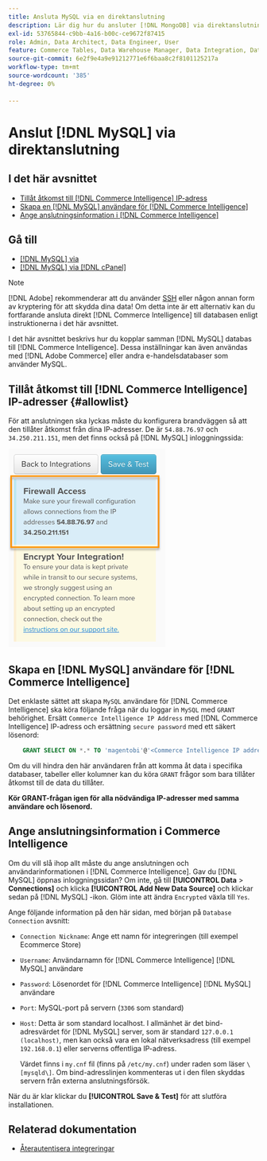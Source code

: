 ```yaml
---
title: Ansluta MySQL via en direktanslutning
description: Lär dig hur du ansluter [!DNL MongoDB] via direktanslutning.
exl-id: 53765844-c9bb-4a16-b00c-ce9672f87415
role: Admin, Data Architect, Data Engineer, User
feature: Commerce Tables, Data Warehouse Manager, Data Integration, Data Import/Export
source-git-commit: 6e2f9e4a9e91212771e6f6baa8c2f8101125217a
workflow-type: tm+mt
source-wordcount: '385'
ht-degree: 0%

---
```


# Anslut [!DNL MySQL] via direktanslutning

## I det här avsnittet

* [Tillåt åtkomst till [!DNL Commerce Intelligence] IP-adress](#allowlist)
* [Skapa en [!DNL MySQL] användare för [!DNL Commerce Intelligence]](#steptwo)
* [Ange anslutningsinformation i [!DNL Commerce Intelligence]](#stepthree)

## Gå till

* [[!DNL MySQL] via ](../integrations/mysql-via-ssh-tunnel.md)
* [[!DNL MySQL] via [!DNL cPanel]](../integrations/mysql-via-cpanel.md)

>[!NOTE]
>
>[!DNL Adobe] rekommenderar att du använder [SSH](../integrations/mysql-via-ssh-tunnel.md) eller någon annan form av kryptering för att skydda dina data! Om detta inte är ett alternativ kan du fortfarande ansluta direkt [!DNL Commerce Intelligence] till databasen enligt instruktionerna i det här avsnittet.

I det här avsnittet beskrivs hur du kopplar samman [!DNL MySQL] databas till [!DNL Commerce Intelligence]. Dessa inställningar kan även användas med [!DNL Adobe Commerce] eller andra e-handelsdatabaser som använder MySQL.

## Tillåt åtkomst till [!DNL Commerce Intelligence] IP-adresser {#allowlist}

För att anslutningen ska lyckas måste du konfigurera brandväggen så att den tillåter åtkomst från dina IP-adresser. De är `54.88.76.97` och `34.250.211.151`, men det finns också på [!DNL MySQL] inloggningssida:

![MBI_Allow_Access_IPs.png](../../../assets/MBI_allow_access_IPs.png)

## Skapa en [!DNL MySQL] användare för [!DNL Commerce Intelligence]

Det enklaste sättet att skapa `MySQL` användare för [!DNL Commerce Intelligence] ska köra följande fråga när du loggar in `MySQL` med `GRANT` behörighet. Ersätt `Commerce Intelligence IP Address` med [!DNL Commerce Intelligence] IP-adress och ersättning `secure password` med ett säkert lösenord:

```sql
    GRANT SELECT ON *.* TO 'magentobi'@'<Commerce Intelligence IP address>' IDENTIFIED BY '<secure password>';
```

Om du vill hindra den här användaren från att komma åt data i specifika databaser, tabeller eller kolumner kan du köra `GRANT` frågor som bara tillåter åtkomst till de data du tillåter.

**Kör GRANT-frågan igen för alla nödvändiga IP-adresser med samma användare och lösenord.**

## Ange anslutningsinformation i Commerce Intelligence

Om du vill slå ihop allt måste du ange anslutningen och användarinformationen i [!DNL Commerce Intelligence]. Gav du [!DNL MySQL] öppnas inloggningssidan? Om inte, gå till **[!UICONTROL Data** > **Connections]** och klicka **[!UICONTROL Add New Data Source]** och klickar sedan på [!DNL MySQL] -ikon. Glöm inte att ändra `Encrypted` växla till `Yes`.

Ange följande information på den här sidan, med början på `Database Connection` avsnitt:

* `Connection Nickname`: Ange ett namn för integreringen (till exempel Ecommerce Store)
* `Username`: Användarnamn för [!DNL Commerce Intelligence] [!DNL MySQL] användare
* `Password`: Lösenordet för [!DNL Commerce Intelligence] [!DNL MySQL] användare
* `Port`: MySQL-port på servern (`3306` som standard)
* `Host`: Detta är som standard localhost. I allmänhet är det bind-adresvärdet för [!DNL MySQL] server, som är standard `127.0.0.1 (localhost)`, men kan också vara en lokal nätverksadress (till exempel `192.168.0.1`) eller serverns offentliga IP-adress.

  Värdet finns i `my.cnf` fil (finns på `/etc/my.cnf`) under raden som läser `\[mysqld\]`. Om bind-adresslinjen kommenteras ut i den filen skyddas servern från externa anslutningsförsök.

När du är klar klickar du **[!UICONTROL Save & Test]** för att slutföra installationen.

## Relaterad dokumentation

* [Återautentisera integreringar](https://experienceleague.adobe.com/docs/commerce-knowledge-base/kb/how-to/mbi-reauthenticating-integrations.html)

